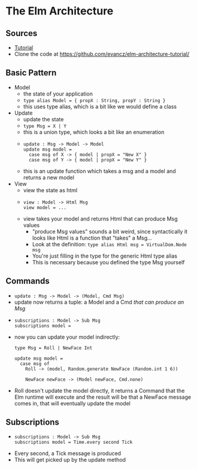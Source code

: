 # The Elm Architecture

## Sources
* [Tutorial](https://guide.elm-lang.org/architecture/)
* Clone the code at https://github.com/evancz/elm-architecture-tutorial/

## Basic Pattern
* Model
  * the state of your application
  * `type alias Model = { propX : String, propY : String }`
  * this uses type alias, which is a bit like we would define a class
* Update
  * update the state
  * `type Msg = X | Y`
  * this is a union type, which looks a bit like an enumeration
  * ```
    update : Msg -> Model -> Model
    update msg model = 
      case msg of X -> { model | propX = "New X" }
      case msg of Y -> { model | propX = "New Y" }
    ```
  * this is an update function which takes a msg and a model and returns a new model
* View
  * view the state as html
  * ```
    view : Model -> Html Msg
    view model = ...
    ```
  * view takes your model and returns Html that can produce Msg values
    * "produce Msg values" sounds a bit weird, since syntactically it looks like Html is a function that "takes" a Msg...
    * Look at the definition: `type alias Html msg = VirtualDom.Node msg`
    * You're just filling in the type for the generic Html type alias
    * This is necessary because you defined the type Msg yourself

## Commands
* `update : Msg -> Model -> (Model, Cmd Msg)`
* update now returns a tuple: a Model and a Cmd _that can produce an Msg_
* 
  ```
  subscriptions : Model -> Sub Msg
  subscriptions model =
  ```
* now you can update your model indirectly:
  ```
  type Msg = Roll | NewFace Int

  update msg model =
    case msg of
      Roll -> (model, Random.generate NewFace (Random.int 1 6))

      NewFace newFace -> (Model newFace, Cmd.none)
  ```
* Roll doesn't update the model directly, it returns a Command that the Elm runtime will execute and the result will be that a NewFace message comes in, that will eventually update the model

## Subscriptions
* 
  ```
  subscriptions : Model -> Sub Msg
  subscriptions model = Time.every second Tick
  ```
* Every second, a Tick message is produced
* This will get picked up by the update method


